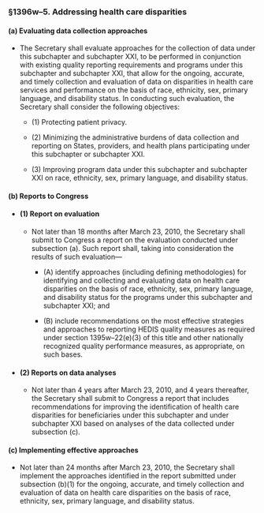 ### §1396w–5. Addressing health care disparities
#### (a) Evaluating data collection approaches
* The Secretary shall evaluate approaches for the collection of data under this subchapter and subchapter XXI, to be performed in conjunction with existing quality reporting requirements and programs under this subchapter and subchapter XXI, that allow for the ongoing, accurate, and timely collection and evaluation of data on disparities in health care services and performance on the basis of race, ethnicity, sex, primary language, and disability status. In conducting such evaluation, the Secretary shall consider the following objectives:

  * (1) Protecting patient privacy.

  * (2) Minimizing the administrative burdens of data collection and reporting on States, providers, and health plans participating under this subchapter or subchapter XXI.

  * (3) Improving program data under this subchapter and subchapter XXI on race, ethnicity, sex, primary language, and disability status.

#### (b) Reports to Congress
* #### (1) Report on evaluation
  * Not later than 18 months after March 23, 2010, the Secretary shall submit to Congress a report on the evaluation conducted under subsection (a). Such report shall, taking into consideration the results of such evaluation—

    * (A) identify approaches (including defining methodologies) for identifying and collecting and evaluating data on health care disparities on the basis of race, ethnicity, sex, primary language, and disability status for the programs under this subchapter and subchapter XXI; and

    * (B) include recommendations on the most effective strategies and approaches to reporting HEDIS quality measures as required under section 1395w–22(e)(3) of this title and other nationally recognized quality performance measures, as appropriate, on such bases.

* #### (2) Reports on data analyses
  * Not later than 4 years after March 23, 2010, and 4 years thereafter, the Secretary shall submit to Congress a report that includes recommendations for improving the identification of health care disparities for beneficiaries under this subchapter and under subchapter XXI based on analyses of the data collected under subsection (c).

#### (c) Implementing effective approaches
* Not later than 24 months after March 23, 2010, the Secretary shall implement the approaches identified in the report submitted under subsection (b)(1) for the ongoing, accurate, and timely collection and evaluation of data on health care disparities on the basis of race, ethnicity, sex, primary language, and disability status.